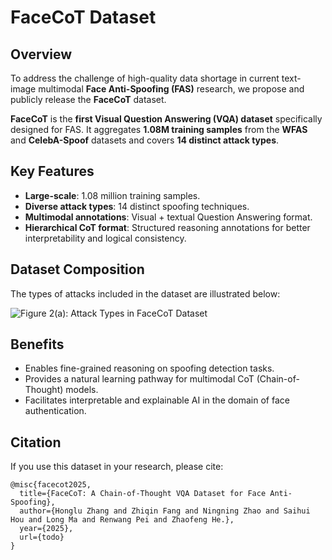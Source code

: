 # FaceCoT Dataset

## Overview

To address the challenge of high-quality data shortage in current text-image multimodal **Face Anti-Spoofing (FAS)** research, we propose and publicly release the **FaceCoT** dataset.

**FaceCoT** is the **first Visual Question Answering (VQA) dataset** specifically designed for FAS. It aggregates **1.08M training samples** from the **WFAS** and **CelebA-Spoof** datasets and covers **14 distinct attack types**.

## Key Features

* **Large-scale**: 1.08 million training samples.
* **Diverse attack types**: 14 distinct spoofing techniques.
* **Multimodal annotations**: Visual + textual Question Answering format.
* **Hierarchical CoT format**: Structured reasoning annotations for better interpretability and logical consistency.

## Dataset Composition

The types of attacks included in the dataset are illustrated below:

![Figure 2(a): Attack Types in FaceCoT Dataset]()

## Benefits

* Enables fine-grained reasoning on spoofing detection tasks.
* Provides a natural learning pathway for multimodal CoT (Chain-of-Thought) models.
* Facilitates interpretable and explainable AI in the domain of face authentication.

## Citation

If you use this dataset in your research, please cite:

```
@misc{facecot2025,
  title={FaceCoT: A Chain-of-Thought VQA Dataset for Face Anti-Spoofing},
  author={Honglu Zhang and Zhiqin Fang and Ningning Zhao and Saihui Hou and Long Ma and Renwang Pei and Zhaofeng He.},
  year={2025},
  url={todo}
}
```
